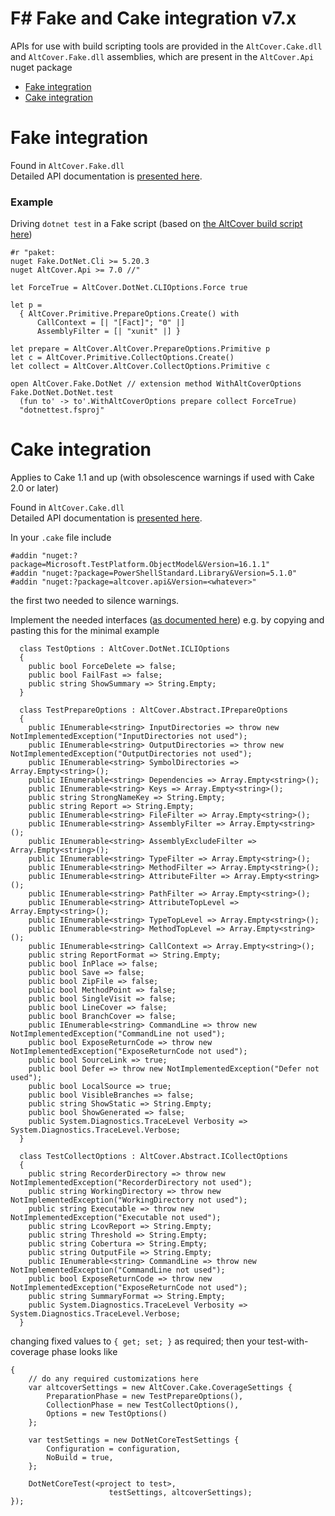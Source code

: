 # F# Fake and Cake integration v7.x

APIs for use with build scripting tools are provided in the `AltCover.Cake.dll` and `AltCover.Fake.dll` assemblies, which are present in the `AltCover.Api` nuget package

* [Fake integration](#fake-integration)
* [Cake integration](#cake-integration)

# Fake integration 
Found in `AltCover.Fake.dll`  
Detailed API documentation is [presented here](AltCover.Fake/Fake-fsapidoc).

### Example
Driving `dotnet test` in a Fake script (based on [the AltCover build script here](https://github.com/SteveGilham/altcover/blob/master/Build/targets.fsx#L3425-L3454))
```
#r "paket:
nuget Fake.DotNet.Cli >= 5.20.3
nuget AltCover.Api >= 7.0 //"

let ForceTrue = AltCover.DotNet.CLIOptions.Force true 

let p =
  { AltCover.Primitive.PrepareOptions.Create() with
      CallContext = [| "[Fact]"; "0" |]
      AssemblyFilter = [| "xunit" |] }

let prepare = AltCover.AltCover.PrepareOptions.Primitive p
let c = AltCover.Primitive.CollectOptions.Create()
let collect = AltCover.AltCover.CollectOptions.Primitive c

open AltCover.Fake.DotNet // extension method WithAltCoverOptions
Fake.DotNet.DotNet.test
  (fun to' -> to'.WithAltCoverOptions prepare collect ForceTrue)
  "dotnettest.fsproj"

```

# Cake integration 

Applies to Cake 1.1 and up (with obsolescence warnings if used with Cake 2.0 or later)

Found in `AltCover.Cake.dll`  
Detailed API documentation is [presented here](AltCover.Cake/AltCover.Cake-apidoc).

In your `.cake` file include

```
#addin "nuget:?package=Microsoft.TestPlatform.ObjectModel&Version=16.1.1"
#addin "nuget:?package=PowerShellStandard.Library&Version=5.1.0"
#addin "nuget:?package=altcover.api&Version=<whatever>"

```
the first two needed to silence warnings.

Implement the needed interfaces ([as documented here](AltCover.Engine/AltCover/Abstract-apidoc)) e.g. by copying and pasting this for the minimal example
```
  class TestOptions : AltCover.DotNet.ICLIOptions
  {
    public bool ForceDelete => false;
    public bool FailFast => false;
    public string ShowSummary => String.Empty;
  }

  class TestPrepareOptions : AltCover.Abstract.IPrepareOptions
  {
    public IEnumerable<string> InputDirectories => throw new NotImplementedException("InputDirectories not used");
    public IEnumerable<string> OutputDirectories => throw new NotImplementedException("OutputDirectories not used");
    public IEnumerable<string> SymbolDirectories => Array.Empty<string>();
    public IEnumerable<string> Dependencies => Array.Empty<string>();
    public IEnumerable<string> Keys => Array.Empty<string>();
    public string StrongNameKey => String.Empty;
    public string Report => String.Empty;
    public IEnumerable<string> FileFilter => Array.Empty<string>();
    public IEnumerable<string> AssemblyFilter => Array.Empty<string>();
    public IEnumerable<string> AssemblyExcludeFilter => Array.Empty<string>();
    public IEnumerable<string> TypeFilter => Array.Empty<string>();
    public IEnumerable<string> MethodFilter => Array.Empty<string>();
    public IEnumerable<string> AttributeFilter => Array.Empty<string>();
    public IEnumerable<string> PathFilter => Array.Empty<string>();
    public IEnumerable<string> AttributeTopLevel => Array.Empty<string>();
    public IEnumerable<string> TypeTopLevel => Array.Empty<string>();
    public IEnumerable<string> MethodTopLevel => Array.Empty<string>();
    public IEnumerable<string> CallContext => Array.Empty<string>();
    public string ReportFormat => String.Empty;
    public bool InPlace => false;
    public bool Save => false;
    public bool ZipFile => false;
    public bool MethodPoint => false;
    public bool SingleVisit => false;
    public bool LineCover => false;
    public bool BranchCover => false;
    public IEnumerable<string> CommandLine => throw new NotImplementedException("CommandLine not used");
    public bool ExposeReturnCode => throw new NotImplementedException("ExposeReturnCode not used");
    public bool SourceLink => true;
    public bool Defer => throw new NotImplementedException("Defer not used");
    public bool LocalSource => true;
    public bool VisibleBranches => false;
    public string ShowStatic => String.Empty;
    public bool ShowGenerated => false;
    public System.Diagnostics.TraceLevel Verbosity => System.Diagnostics.TraceLevel.Verbose;
  }

  class TestCollectOptions : AltCover.Abstract.ICollectOptions
  {
    public string RecorderDirectory => throw new NotImplementedException("RecorderDirectory not used");
    public string WorkingDirectory => throw new NotImplementedException("WorkingDirectory not used");
    public string Executable => throw new NotImplementedException("Executable not used");
    public string LcovReport => String.Empty;
    public string Threshold => String.Empty;
    public string Cobertura => String.Empty;
    public string OutputFile => String.Empty;
    public IEnumerable<string> CommandLine => throw new NotImplementedException("CommandLine not used");
    public bool ExposeReturnCode => throw new NotImplementedException("ExposeReturnCode not used");
    public string SummaryFormat => String.Empty;
    public System.Diagnostics.TraceLevel Verbosity => System.Diagnostics.TraceLevel.Verbose;
  }
```
changing fixed values to `{ get; set; }` as required; then your test-with-coverage phase looks like
```
{
    // do any required customizations here
    var altcoverSettings = new AltCover.Cake.CoverageSettings {
        PreparationPhase = new TestPrepareOptions(),
        CollectionPhase = new TestCollectOptions(),
        Options = new TestOptions()
    };

    var testSettings = new DotNetCoreTestSettings {
        Configuration = configuration,
        NoBuild = true,
    };

    DotNetCoreTest(<project to test>,
                      testSettings, altcoverSettings);
});

```
